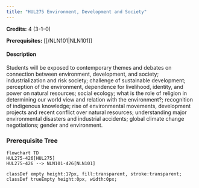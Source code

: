```yaml
---
title: "HUL275 Environment, Development and Society"
---
```

**Credits:** 4 (3-1-0)

**Prerequisites:** [[/NLN101|NLN101]]

#### Description
Students will be exposed to contemporary themes and debates on connection between environment, development, and society; industrialization and risk society; challenge of sustainable development; perception of the environment, dependence for livelihood, identity, and power on natural resources; social ecology; what is the role of religion in determining our world view and relation with the environment?; recognition of indigenous knowledge; rise of environmental movements, development projects and recent conflict over natural resources; understanding major environmental disasters and industrial accidents; global climate change negotiations; gender and environment.

### Prerequisite Tree

```mermaid
flowchart TD
HUL275-426[HUL275]
HUL275-426 --> NLN101-426[NLN101]

classDef empty height:17px, fill:transparent, stroke:transparent;
classDef trueEmpty height:0px, width:0px;
```